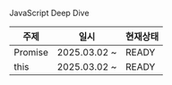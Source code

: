 JavaScript Deep Dive

|주제|일시|현재상태|
|---------------|------|----|
|Promise|2025.03.02 ~| READY |
|this|2025.03.02 ~| READY |